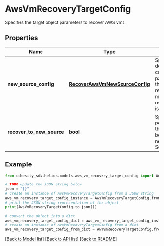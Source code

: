 # AwsVmRecoveryTargetConfig

Specifies the target object parameters to recover AWS vms.

## Properties

Name | Type | Description | Notes
------------ | ------------- | ------------- | -------------
**new_source_config** | [**RecoverAwsVmNewSourceConfig**](RecoverAwsVmNewSourceConfig.md) | Specifies the new destination Source configuration parameters where the VMs will be recovered. This is mandatory if recoverToNewSource is set to true. | [optional] 
**recover_to_new_source** | **bool** | Specifies the parameter whether the recovery should be performed to a new or an existing Source Target. | 

## Example

```python
from cohesity_sdk.helios.models.aws_vm_recovery_target_config import AwsVmRecoveryTargetConfig

# TODO update the JSON string below
json = "{}"
# create an instance of AwsVmRecoveryTargetConfig from a JSON string
aws_vm_recovery_target_config_instance = AwsVmRecoveryTargetConfig.from_json(json)
# print the JSON string representation of the object
print(AwsVmRecoveryTargetConfig.to_json())

# convert the object into a dict
aws_vm_recovery_target_config_dict = aws_vm_recovery_target_config_instance.to_dict()
# create an instance of AwsVmRecoveryTargetConfig from a dict
aws_vm_recovery_target_config_from_dict = AwsVmRecoveryTargetConfig.from_dict(aws_vm_recovery_target_config_dict)
```
[[Back to Model list]](../README.md#documentation-for-models) [[Back to API list]](../README.md#documentation-for-api-endpoints) [[Back to README]](../README.md)


